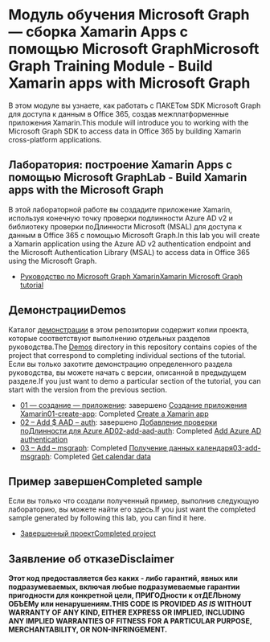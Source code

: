 # <a name="microsoft-graph-training-module---build-xamarin-apps-with-microsoft-graph"></a><span data-ttu-id="f1869-101">Модуль обучения Microsoft Graph — сборка Xamarin Apps с помощью Microsoft Graph</span><span class="sxs-lookup"><span data-stu-id="f1869-101">Microsoft Graph Training Module - Build Xamarin apps with Microsoft Graph</span></span>

<span data-ttu-id="f1869-102">В этом модуле вы узнаете, как работать с ПАКЕТом SDK Microsoft Graph для доступа к данным в Office 365, создав межплатформенные приложения Xamarin.</span><span class="sxs-lookup"><span data-stu-id="f1869-102">This module will introduce you to working with the Microsoft Graph SDK to access data in Office 365 by building Xamarin cross-platform applications.</span></span>

## <a name="lab---build-xamarin-apps-with-the-microsoft-graph"></a><span data-ttu-id="f1869-103">Лаборатория: построение Xamarin Apps с помощью Microsoft Graph</span><span class="sxs-lookup"><span data-stu-id="f1869-103">Lab - Build Xamarin apps with the Microsoft Graph</span></span>

<span data-ttu-id="f1869-104">В этой лабораторной работе вы создадите приложение Xamarin, используя конечную точку проверки подлинности Azure AD v2 и библиотеку проверки поДлинности Microsoft (MSAL) для доступа к данным в Office 365 с помощью Microsoft Graph.</span><span class="sxs-lookup"><span data-stu-id="f1869-104">In this lab you will create a Xamarin application using the Azure AD v2 authentication endpoint and the Microsoft Authentication Library (MSAL) to access data in Office 365 using the Microsoft Graph.</span></span>

- [<span data-ttu-id="f1869-105">Руководство по Microsoft Graph Xamarin</span><span class="sxs-lookup"><span data-stu-id="f1869-105">Xamarin Microsoft Graph tutorial</span></span>](https://docs.microsoft.com/graph/tutorials/xamarin)

## <a name="demos"></a><span data-ttu-id="f1869-106">Демонстрации</span><span class="sxs-lookup"><span data-stu-id="f1869-106">Demos</span></span>

<span data-ttu-id="f1869-107">Каталог [демонстрации](./demos) в этом репозитории содержит копии проекта, которые соответствуют выполнению отдельных разделов руководства.</span><span class="sxs-lookup"><span data-stu-id="f1869-107">The [Demos](./demos) directory in this repository contains copies of the project that correspond to completing individual sections of the tutorial.</span></span> <span data-ttu-id="f1869-108">Если вы только захотите демонстрацию определенного раздела руководства, вы можете начать с версии, описанной в предыдущем разделе.</span><span class="sxs-lookup"><span data-stu-id="f1869-108">If you just want to demo a particular section of the tutorial, you can start with the version from the previous section.</span></span>

- <span data-ttu-id="f1869-109">[01 — создание — приложение](demos/01-create-app): завершено [Создание приложения Xamarin](https://docs.microsoft.com/graph/tutorials/xamarin?tutorial-step=1)</span><span class="sxs-lookup"><span data-stu-id="f1869-109">[01-create-app](demos/01-create-app): Completed [Create a Xamarin app](https://docs.microsoft.com/graph/tutorials/xamarin?tutorial-step=1)</span></span>
- <span data-ttu-id="f1869-110">[02 – Add $ AAD – auth](demos/02-add-aad-auth): завершено [Добавление проверки поДлинности для Azure AD](https://docs.microsoft.com/graph/tutorials/xamarin?tutorial-step=3)</span><span class="sxs-lookup"><span data-stu-id="f1869-110">[02-add-aad-auth](demos/02-add-aad-auth): Completed [Add Azure AD authentication](https://docs.microsoft.com/graph/tutorials/xamarin?tutorial-step=3)</span></span>
- <span data-ttu-id="f1869-111">[03 – Add – msgraph](demos/03-add-msgraph): Completed [Получение данных календаря](https://docs.microsoft.com/graph/tutorials/xamarin?tutorial-step=4)</span><span class="sxs-lookup"><span data-stu-id="f1869-111">[03-add-msgraph](demos/03-add-msgraph): Completed [Get calendar data](https://docs.microsoft.com/graph/tutorials/xamarin?tutorial-step=4)</span></span>

## <a name="completed-sample"></a><span data-ttu-id="f1869-112">Пример завершен</span><span class="sxs-lookup"><span data-stu-id="f1869-112">Completed sample</span></span>

<span data-ttu-id="f1869-113">Если вы только что создали полученный пример, выполнив следующую лабораторию, вы можете найти его здесь.</span><span class="sxs-lookup"><span data-stu-id="f1869-113">If you just want the completed sample generated by following this lab, you can find it here.</span></span>

- [<span data-ttu-id="f1869-114">Завершенный проект</span><span class="sxs-lookup"><span data-stu-id="f1869-114">Completed project</span></span>](demos/03-add-msgraph)

## <a name="disclaimer"></a><span data-ttu-id="f1869-115">Заявление об отказе</span><span class="sxs-lookup"><span data-stu-id="f1869-115">Disclaimer</span></span>

<span data-ttu-id="f1869-116">**Этот код предоставляется без каких *-* либо гарантий, явных или подразумеваемых, включая любые подразумеваемые гарантии пригодности для конкретной цели, ПРИГОДности к отДЕЛЬному ОБЪЕМу или ненарушениям.**</span><span class="sxs-lookup"><span data-stu-id="f1869-116">**THIS CODE IS PROVIDED *AS IS* WITHOUT WARRANTY OF ANY KIND, EITHER EXPRESS OR IMPLIED, INCLUDING ANY IMPLIED WARRANTIES OF FITNESS FOR A PARTICULAR PURPOSE, MERCHANTABILITY, OR NON-INFRINGEMENT.**</span></span>
